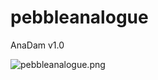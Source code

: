 # pebbleanalogue
AnaDam v1.0

![pebbleanalogue.png](http://www.edwarddam.com/images/pebbleanalogue.png)
